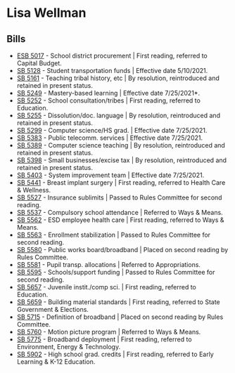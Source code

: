 # Lisa Wellman
## Bills
* [ESB 5017](/bill/2021-22/esb/5017/) - School district procurement | First reading, referred to Capital Budget.
* [SB 5128](/bill/2021-22/sb/5128/) - Student transportation funds | Effective date 5/10/2021.
* [SB 5161](/bill/2021-22/sb/5161/) - Teaching tribal history, etc | By resolution, reintroduced and retained in present status.
* [SB 5249](/bill/2021-22/sb/5249/) - Mastery-based learning | Effective date 7/25/2021*.
* [SB 5252](/bill/2021-22/sb/5252/) - School consultation/tribes | First reading, referred to Education.
* [SB 5255](/bill/2021-22/sb/5255/) - Dissolution/doc. language | By resolution, reintroduced and retained in present status.
* [SB 5299](/bill/2021-22/sb/5299/) - Computer science/HS grad. | Effective date 7/25/2021.
* [SB 5383](/bill/2021-22/sb/5383/) - Public telecomm. services | Effective date 7/25/2021.
* [SB 5389](/bill/2021-22/sb/5389/) - Computer science teaching | By resolution, reintroduced and retained in present status.
* [SB 5398](/bill/2021-22/sb/5398/) - Small businesses/excise tax | By resolution, reintroduced and retained in present status.
* [SB 5403](/bill/2021-22/sb/5403/) - System improvement team | Effective date 7/25/2021.
* [SB 5441](/bill/2021-22/sb/5441/) - Breast implant surgery | First reading, referred to Health Care & Wellness.
* [SB 5527](/bill/2021-22/sb/5527/) - Insurance sublimits | Passed to Rules Committee for second reading.
* [SB 5537](/bill/2021-22/sb/5537/) - Compulsory school attendance | Referred to Ways & Means.
* [SB 5562](/bill/2021-22/sb/5562/) - ESD employee health care | First reading, referred to Ways & Means.
* [SB 5563](/bill/2021-22/sb/5563/) - Enrollment stabilization | Passed to Rules Committee for second reading.
* [SB 5580](/bill/2021-22/sb/5580/) - Public works board/broadband | Placed on second reading by Rules Committee.
* [SB 5581](/bill/2021-22/sb/5581/) - Pupil transp. allocations | Referred to Appropriations.
* [SB 5595](/bill/2021-22/sb/5595/) - Schools/support funding | Passed to Rules Committee for second reading.
* [SB 5657](/bill/2021-22/sb/5657/) - Juvenile instit./comp sci. | First reading, referred to Education.
* [SB 5659](/bill/2021-22/sb/5659/) - Building material standards | First reading, referred to State Government & Elections.
* [SB 5715](/bill/2021-22/sb/5715/) - Definition of broadband | Placed on second reading by Rules Committee.
* [SB 5760](/bill/2021-22/sb/5760/) - Motion picture program | Referred to Ways & Means.
* [SB 5775](/bill/2021-22/sb/5775/) - Broadband deployment | First reading, referred to Environment, Energy & Technology.
* [SB 5902](/bill/2021-22/sb/5902/) - High school grad. credits | First reading, referred to Early Learning & K-12 Education.
